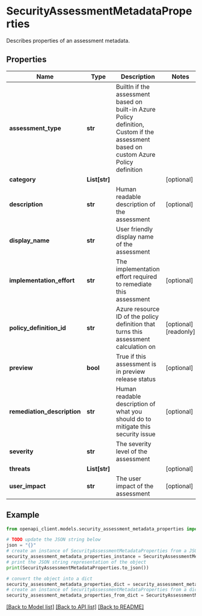 # SecurityAssessmentMetadataProperties

Describes properties of an assessment metadata.

## Properties

Name | Type | Description | Notes
------------ | ------------- | ------------- | -------------
**assessment_type** | **str** | BuiltIn if the assessment based on built-in Azure Policy definition, Custom if the assessment based on custom Azure Policy definition | 
**category** | **List[str]** |  | [optional] 
**description** | **str** | Human readable description of the assessment | [optional] 
**display_name** | **str** | User friendly display name of the assessment | 
**implementation_effort** | **str** | The implementation effort required to remediate this assessment | [optional] 
**policy_definition_id** | **str** | Azure resource ID of the policy definition that turns this assessment calculation on | [optional] [readonly] 
**preview** | **bool** | True if this assessment is in preview release status | [optional] 
**remediation_description** | **str** | Human readable description of what you should do to mitigate this security issue | [optional] 
**severity** | **str** | The severity level of the assessment | 
**threats** | **List[str]** |  | [optional] 
**user_impact** | **str** | The user impact of the assessment | [optional] 

## Example

```python
from openapi_client.models.security_assessment_metadata_properties import SecurityAssessmentMetadataProperties

# TODO update the JSON string below
json = "{}"
# create an instance of SecurityAssessmentMetadataProperties from a JSON string
security_assessment_metadata_properties_instance = SecurityAssessmentMetadataProperties.from_json(json)
# print the JSON string representation of the object
print(SecurityAssessmentMetadataProperties.to_json())

# convert the object into a dict
security_assessment_metadata_properties_dict = security_assessment_metadata_properties_instance.to_dict()
# create an instance of SecurityAssessmentMetadataProperties from a dict
security_assessment_metadata_properties_from_dict = SecurityAssessmentMetadataProperties.from_dict(security_assessment_metadata_properties_dict)
```
[[Back to Model list]](../README.md#documentation-for-models) [[Back to API list]](../README.md#documentation-for-api-endpoints) [[Back to README]](../README.md)


